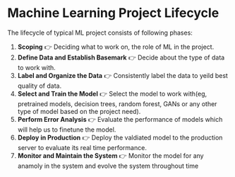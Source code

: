# Machine Learning Project Lifecycle

The lifecycle of typical ML project consists of following phases:
1. **Scoping** 👉 Deciding what to work on, the role of ML in the project.
2. **Define Data and Establish Basemark** 👉 Decide about the type of data to work with.
3. **Label and Organize the Data** 👉 Consistently label the data to yeild best quality of data.
4. **Select and Train the Model** 👉 Select the model to work with(eg, pretrained models, decision trees, random forest, GANs or any other type  of model based on the project need).
5. **Perform Error Analysis** 👉 Evaluate the performance of models which will help us to finetune the model.
6. **Deploy in Production** 👉 Deploy the valdiated model to the production server to evaluate its real time performance.
8. **Monitor and Maintain the System** 👉 Monitor the model for any anamoly in the system and evolve the system throughout time
